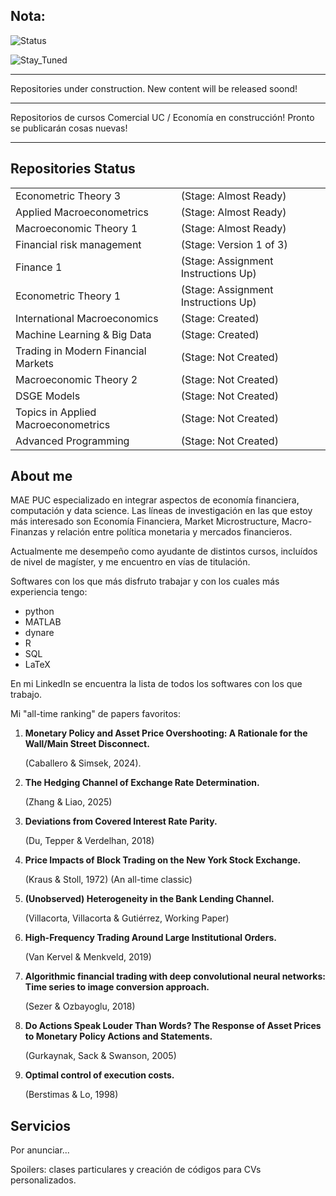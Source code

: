 ## Nota:

![Status](https://img.shields.io/badge/Profile-Under_Construction-yellow?style=flat-square)

![Stay_Tuned](https://img.shields.io/badge/Stay_Tuned-Updates_coming_soon-green?style=flat-square)

_________

Repositories under construction. New content will be released soond!

_________

Repositorios de cursos Comercial UC / Economía en construcción! Pronto se publicarán cosas nuevas!

_________


## Repositories Status

<table style="border-collapse: collapse; width: 100%; border: none;">
  <tr>
    <td>Econometric Theory 3</td>
    <td>(Stage: Almost Ready)</td>
  </tr>
  <tr>
    <td>Applied Macroeconometrics</td>
    <td>(Stage: Almost Ready)</td>
  </tr>
  <tr>
    <td>Macroeconomic Theory 1</td>
    <td>(Stage: Almost Ready)</td>
  </tr>
  <tr>
    <td>Financial risk management</td>
    <td>(Stage: Version 1 of 3)</td>
  </tr>
  <tr>
    <td>Finance 1</td>
    <td>(Stage: Assignment Instructions Up)</td>
  </tr>
  <tr>
    <td>Econometric Theory 1</td>
    <td>(Stage: Assignment Instructions Up)</td>
  </tr>
  <tr>
    <td>International Macroeconomics</td>
    <td>(Stage: Created)</td>
  </tr>
  <tr>
    <td>Machine Learning & Big Data</td>
    <td>(Stage: Created)</td>
  </tr>
  <tr>
    <td>Trading in Modern Financial Markets</td>
    <td>(Stage: Not Created)</td>
  </tr>
  <tr>
    <td>Macroeconomic Theory 2</td>
    <td>(Stage: Not Created)</td>
  </tr>
  <tr>
    <td>DSGE Models</td>
    <td>(Stage: Not Created)</td>
  </tr>
  <tr>
    <td>Topics in Applied Macroeconometrics</td>
    <td>(Stage: Not Created)</td>
  </tr>
  <tr>
    <td>Advanced Programming</td>
    <td>(Stage: Not Created)</td>
  </tr>
</table>


## About me

MAE PUC especializado en integrar aspectos de economía financiera, computación y data science. Las líneas de investigación en las que estoy más interesado son Economía Financiera, Market Microstructure, Macro-Finanzas y relación entre política monetaria y mercados financieros.

Actualmente me desempeño como ayudante de distintos cursos, incluídos de nivel de magíster, y me encuentro en vías de titulación.

Softwares con los que más disfruto trabajar y con los cuales más experiencia tengo:

- python
- MATLAB
- dynare
- R
- SQL
- LaTeX

En mi LinkedIn se encuentra la lista de todos los softwares con los que trabajo.


Mi "all-time ranking" de papers favoritos:


1) **Monetary Policy and Asset Price Overshooting: A Rationale for the Wall/Main Street Disconnect.**

    (Caballero & Simsek, 2024).

2) **The Hedging Channel of Exchange Rate Determination.**

    (Zhang & Liao, 2025)

3) **Deviations from Covered Interest Rate Parity.**
    
    (Du, Tepper & Verdelhan, 2018)
4) **Price Impacts of Block Trading on the New York Stock Exchange.**

    (Kraus & Stoll, 1972) (An all-time classic)

5) **(Unobserved) Heterogeneity in the Bank Lending Channel.**

    (Villacorta, Villacorta & Gutiérrez, Working Paper)

6) **High-Frequency Trading Around Large Institutional Orders.**

    (Van Kervel & Menkveld, 2019)

7) **Algorithmic financial trading with deep convolutional neural networks: Time series to image conversion approach.**

    (Sezer & Ozbayoglu, 2018)

8) **Do Actions Speak Louder Than Words? The Response of Asset Prices to Monetary Policy Actions and Statements.**

    (Gurkaynak, Sack & Swanson, 2005)

9) **Optimal control of execution costs.**
    
    (Berstimas & Lo, 1998)




## Servicios

Por anunciar...

Spoilers: clases particulares y creación de códigos para CVs personalizados.

